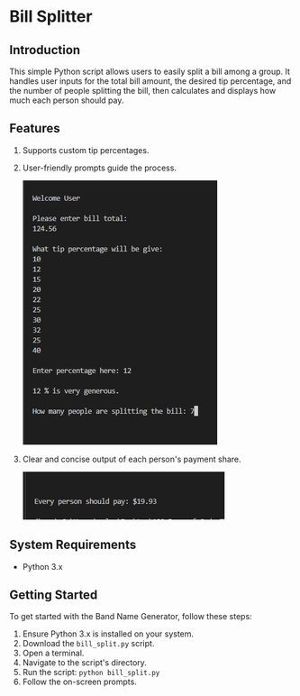 
# Bill Splitter

## Introduction
This simple Python script allows users to easily split a bill among a group. It handles user inputs for the total bill amount, the desired tip percentage, and the number of people splitting the bill, then calculates and displays how much each person should pay.

## Features
1. Supports custom tip percentages.
2. User-friendly prompts guide the process.
   
   ![Bill, percent, number of people terminal prompts](./images/prompts.png)
   
3. Clear and concise output of each person's payment share.
   
   ![Dollar amount for each person to pay terminal output](./images/output.png)

## System Requirements
- Python 3.x

## Getting Started
To get started with the Band Name Generator, follow these steps:
1. Ensure Python 3.x is installed on your system.
2. Download the `bill_split.py` script.
3. Open a terminal.
4. Navigate to the script's directory.
5. Run the script: `python bill_split.py`
6. Follow the on-screen prompts.
